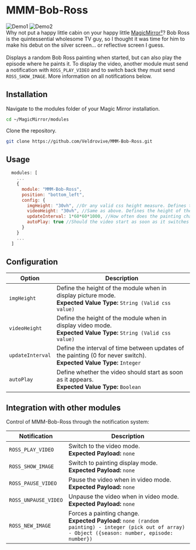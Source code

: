# MMM-Bob-Ross
![Demo1](https://i.imgur.com/gIFZl54.gif) ![Demo2](https://i.imgur.com/Edwy8C0.png)<br/>
Why not put a happy little cabin on your happy little [MagicMirror²](https://github.com/MichMich/MagicMirror)?
Bob Ross is the quintessential wholesome TV guy, so I thought it was time for him to make his debut on the silver screen... or reflective screen I guess. <br/><br/>
Displays a random Bob Ross painting when started, but can also play the episode where he paints it.
To display the video, another module must send a notification with ``ROSS_PLAY_VIDEO`` and to switch back they must send ``ROSS_SHOW_IMAGE``. More information on all notifications below.

## Installation
Navigate to the modules folder of your Magic Mirror installation.
```bash
cd ~/MagicMirror/modules
```

Clone the repository.
```bash
git clone https://github.com/Veldrovive/MMM-Bob-Ross.git
```

## Usage
```js
  modules: [
    ...
    {
      module: "MMM-Bob-Ross",
      position: "bottom_left",
      config: {
        imgHeight: "30vh", //Or any valid css height measure. Defines the height of the painting.
        videoHeight: "30vh", //Same as above. Defines the height of the video
        updateInterval: 1*60*60*1000, //How often does the painting change?
        autoPlay: true //Should the video start as soon as it switches or does it need the play command?
      }
    }
    ...
  ]
```

## Configuration

Option|Description
------|-----------
`imgHeight`|Define the height of the module when in display picture mode. <br/>**Expected Value Type:** `String (Valid css value)`
`videoHeight`|Define the height of the module when in display video mode. <br/>**Expected Value Type:** `String (Valid css value)`
`updateInterval`|Define the interval of time between updates of the painting (0 for never switch). <br/> **Expected Value Type:** `Integer`
`autoPlay`|Define whether the video should start as soon as it appears. <br/> **Expected Value Type:** `Boolean`

## Integration with other modules
Control of MMM-Bob-Ross through the notification system:

Notification|Description
------------|-----------
`ROSS_PLAY_VIDEO`|Switch to the video mode. <br/>**Expected Payload:** `none`
`ROSS_SHOW_IMAGE`|Switch to painting display mode. <br/>**Expected Payload:** `none`
`ROSS_PAUSE_VIDEO`|Pause the video when in video mode. <br/>**Expected Payload:** `none`
`ROSS_UNPAUSE_VIDEO`|Unpause the video when in video mode. <br/>**Expected Payload:** `none`
`ROSS_NEW_IMAGE`|Forces a painting change. <br/>**Expected Payload:** `none (random painting) - integer (pick out of array) - Object ({season: number, episode: number})`
